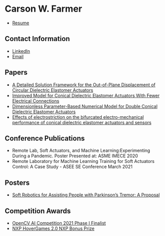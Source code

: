 # Carson W. Farmer
- [Resume](https://github.com/LUcfarmer6/LUcfarmer6.github.io/blob/master/Carson_Farmer_Resume.pdf)
## Contact Information
- [LinkedIn](https://www.linkedin.com/in/carson-farmer/)
- [Email](mailto:cfarmer6@liberty.edu)
## Papers
- [A Detailed Solution Framework for the Out-of-Plane Displacement of Circular Dielectric Elastomer Actuators](https://doi.org/10.1088/2631-8695/abaec5)
- [Improved Model for Conical Dielectric Elastomer Actuators With Fewer Electrical Connections](https://doi.org/10.1115/1.4045651)
- [Dimensionless Parameter-Based Numerical Model for Double Conical Dielectric Elastomer Actuators](https://doi.org/10.1088/2631-8695/abaec5)
- [Effects of electrostriction on the bifurcated electro-mechanical performance of conical dielectric elastomer actuators and sensors](https://doi.org/10.1017/S0263574722001254)
## Conference Publications
- Remote Lab, Soft Actuators, and Machine Learning:Experimenting During a Pandemic. Poster Presented at: ASME IMECE 2020
- Remote Laboratory for Machine Learning Training for Soft Actuators Control: A Case Study - ASEE SE Conference March 2021

## Posters
- [Soft Robotics for Assisting People with Parkinson’s Tremor: A Proposal](https://digitalcommons.liberty.edu/research_symp/2020/posters/42/)

## Competition Awards
- [OpenCV AI Competition 2021 Phase I Finalist](https://opencv.org/opencv-ai-competition-2021/#phase1-winners-list)   
- [NXP HoverGames 2.0 NXP Bonus Prize](https://www.hackster.io/lucfarmer6/aerial-social-distancing-monitoring-with-drones-476cb6)
